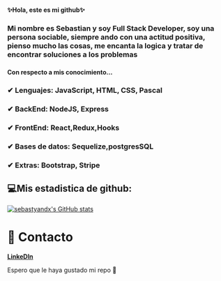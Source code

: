 <h4 aling="center">✨Hola, este es mi github✨</h4>
<h3>Mi nombre es Sebastian y soy Full Stack Developer, soy una persona sociable, siempre ando con una actitud positiva, pienso mucho las cosas, me encanta la logica y tratar de encontrar soluciones a los problemas<h3>

<h4>Con respecto a mis conocimiento...  </h4>
<h3> ✔ Lenguajes: JavaScript, HTML, CSS, Pascal</h3>
<h3> ✔ BackEnd: NodeJS, Express</h3>
<h3> ✔ FrontEnd: React,Redux,Hooks </h3>
<h3> ✔ Bases de datos: Sequelize,postgresSQL</h3>
<h3> ✔ Extras: Bootstrap, Stripe</h3>


<h2>💻Mis estadistica de github:</h2>
  
 [![sebastyandx's GitHub stats](https://github-readme-stats.vercel.app/api?username=Sebastyandx)](https://github.com/anuraghazra/github-readme-stats)


  # 📩 Contacto
**[LinkeDln](https://www.linkedin.com/in/sebastian-rodriguez-080853208/)**



  Espero que le haya gustado mi repo 🙌
